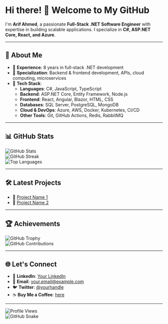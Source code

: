 # Hi there! 👋 Welcome to My GitHub  

I'm **Arif Ahmed**, a passionate **Full-Stack .NET Software Engineer** with expertise in building scalable applications. I specialize in **C#, ASP.NET Core, React, and Azure**.

---

## 🚀 About Me  
- 🔹 **Experience**: 8 years in full-stack .NET development  
- 🔹 **Specialization**: Backend & frontend development, APIs, cloud computing, microservices  
- 🔹 **Tech Stack**:  
  - **Languages**: C#, JavaScript, TypeScript  
  - **Backend**: ASP.NET Core, Entity Framework, Node.js  
  - **Frontend**: React, Angular, Blazor, HTML, CSS  
  - **Databases**: SQL Server, PostgreSQL, MongoDB  
  - **Cloud & DevOps**: Azure, AWS, Docker, Kubernetes, CI/CD  
  - **Other Tools**: Git, GitHub Actions, Redis, RabbitMQ
---

## 📊 GitHub Stats  
![GitHub Stats](https://github-readme-stats.vercel.app/api?username=arif-ahmed&show_icons=true&theme=dark)  
![GitHub Streak](https://github-readme-streak-stats.herokuapp.com/?user=arif-ahmed&theme=dark)  
![Top Languages](https://github-readme-stats.vercel.app/api/top-langs/?username=arif-ahmed&layout=compact&theme=dark)  

---

## 🛠️ Latest Projects  
- 🔹 [Project Name 1](https://github.com/arif-ahmed/project1)  
- 🔹 [Project Name 2](https://github.com/arif-ahmed/project2)  

---

## 🏆 Achievements  
![GitHub Trophy](https://github-profile-trophy.vercel.app/?username=arif-ahmed&theme=darkhub&column=7)  
![GitHub Contributions](https://github-contributor-stats.vercel.app/api?username=arif-ahmed&theme=dark)  

---

## 🌐 Let's Connect  
- 💼 **LinkedIn**: [Your LinkedIn](#)  
- 📧 **Email**: your.email@example.com  
- 🐦 **Twitter**: [@yourhandle](#)  
- ☕ **Buy Me a Coffee**: [here](https://www.buymeacoffee.com/arifahmed)  

---

![Profile Views](https://komarev.com/ghpvc/?username=arif-ahmed&color=blue)  
![GitHub Snake](https://github.com/arif-ahmed/arif-ahmed/blob/output/github-contribution-grid-snake.svg)  
